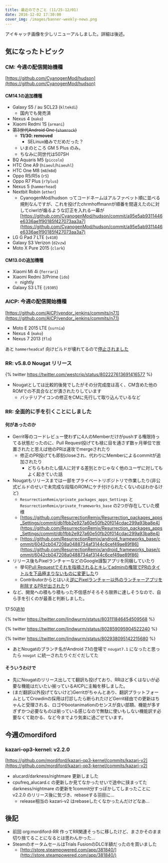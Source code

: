 ```yaml
---
title: 最近のできごと (11/25-12/01)
date: 2016-12-02 17:30:00
cover_img: /images/banner-weekly-news.png
---
```


アイキャッチ画像を少しリニューアルしました。詳細は後述。

<!--more-->

## 気になったトピック

### CM: 今週の配信開始機種

[https://github.com/CyanogenMod/hudson](https://github.com/CyanogenMod/hudson)

#### CM14.1の追加機種

- Galaxy S5 / au SCL23 (`kltekdi`)
    - 国内でも発売済
- Nexus 4 (`mako`)
- Xiaomi Redmi 1S (`armani`)
- <del>第3世代Android One (`shamrock`)</del>
    - **11/30: removed**
        - SELinux絡みでだめだった？
    - いまのところ GM 5 Plus のみ。
    - ちなみに同世代は507SH
- BQ Aquaris M5 (`piccolo`)
- HTC One A9 (`hiaeul`/`hiaeuhl`)
- HTC One M8 (`m8`/`m8d`)
- Oppo R5/R5s (`r5`)
- Oppo R7 Plus (`r7plus`)
- Nexus 5 (`hammerhead`)
- Nextbit Robin (`ether`)
    - CyanogenMod/hudson ってコードネームはアルファベット順に並べる規則なんですが、これを投げたchrmhoffmannが順番を間違えたのに対してciwrlが煽るような訂正を入れる一幕が
[https://github.com/CyanogenMod/hudson/commit/a95e5ab9311446e6336ae1f90185f427073aa3a7](https://github.com/CyanogenMod/hudson/commit/a95e5ab9311446e6336ae1f90185f427073aa3a7)
- LG G Pad 7 LTE (`v410`)
- Galaxy S3 Verizon (`d2vzw`)
- Moto X Pure 2015 (`clark`)

#### CM13.0の追加機種

- Xiaomi Mi 4i (`ferrari`)
- Xiaomi Redmi 3/Prime (`ido`)
    - nightly
- Galaxy S3 LTE (`i9305`)

### AICP: 今週の配信開始機種

[https://github.com/AICP/vendor_jenkins/commits/n7.1](https://github.com/AICP/vendor_jenkins/commits/n7.1)

- Moto E 2015 LTE (`surnia`)
- Nexus 4 (`mako`)
- Nexus 7 2013 (`flo`)

あと `hammerheadcaf` 向けビルドが壊れてるので[停止されました](https://github.com/AICP/vendor_jenkins/commit/19049d70dc873b7c0b0e8703336b074d8729f41f)

### RR: v5.8.0 Nougat リリース

{% twitter https://twitter.com/westcrip/status/802227613691416577 %}

- Nougatとしては比較的後発でしたがその分完成度は高く、CM含めた他のROMでの不具合などが潰されたりしています
    - バッテリアイコンの修正をCMに先行して取り込んでいるなど

### RR: 全面的に手を引くことにしました

#### 何があったのか

- Gerrit等のコードレビュー使わずに4人のMemberだけがpushする権限持ってる状態だったのに、Pull Request投げても禄に目を通さず数ヶ月単位で放置されたと思えば他のPRは速攻でmergeされたり
    - 修正のPR投げても即刻closeされ、代わりにMemberによるcommitが追加されたり
        - どちらもわたし個人に対する差別とかじゃなく他のユーザに対してもよく起きていた話
- Nougatもリリースまでは一部をプライベートリポジトリで作業したり(非公式ビルドのせいで未完成な段階のROMにケチ付けられたくないのはわかるけど)
    - `ResurrectionRemix/private_packages_apps_Settings` と `ResurrectionRemix/private_frameworks_base` の2つが存在していた模様
    - [https://github.com/ResurrectionRemix/Resurrection_packages_apps_Settings/commit/db1fbb2e927a60e50fb20f014cdac299a93ba8e4](https://github.com/ResurrectionRemix/Resurrection_packages_apps_Settings/commit/db1fbb2e927a60e50fb20f014cdac299a93ba8e4)
    - [https://github.com/ResurrectionRemix/android_frameworks_base/commit/6042cb047208a0488734af3144c6cef49ae89f86](https://github.com/ResurrectionRemix/android_frameworks_base/commit/6042cb047208a0488734af3144c6cef49ae89f86)
- リリース後もPixelランチャーなどのGoogle謹製アプリを同梱していたり
    - 挙句[Pull Requestでそれを指摘されるとキレてadminの権限でPRのタイトルを下品極まりないものに変更した](https://github.com/ResurrectionRemix/android_vendor_resurrection/pull/47)り
    - Contributorからとはいえ[逆にPixelランチャー以外のランチャーアプリを削除するPRが出された](https://github.com/ResurrectionRemix/android_vendor_resurrection/pull/50)り
- など、開発への積もり積もった不信感がそろそろ限界に達しそうなので、自ら手を引くのが最善と判断しました。

17:50追加

{% twitter https://twitter.com/lindwurm/status/803111846454509568 %}

{% twitter https://twitter.com/lindwurm/status/802859095904522240 %}

{% twitter https://twitter.com/lindwurm/status/802938095142215680 %}

- あとNougatのブランチ名がAndroid 7.1の登場で `nougat7.1` になったと思ったら `nougat` に統一されたりぐだぐだしてた

#### そういうわけで

- 先にNougatのリリース出してて翻訳も投げており、RRほど多くはないが必要な機能はだいたい揃っているAICPに主軸を移しました。
- (まだ翻訳以外投げてないけど)Gerritがちゃんとあり、翻訳プラットフォームとしてCrowdinの採用は打診したら断られたけどGerrit経由での更新はちゃんと受理される、ロゴやbootanimationのセンスが良い部類、機能が多すぎずかつ必要なものは揃っている感じなので無駄に使いもしない機能訳す必要なくて助かる、など今までより気楽に過ごせています。

## 今週のmordiford

### kazari-op3-kernel: v2.2.0

[https://github.com/mordiford/kazari-op3-kernel/commits/kazari-v2](https://github.com/mordiford/kazari-op3-kernel/commits/kazari-v2)

- alucard/darkness/nightmare 更新しました
- cpufreq_alucard.c の更新しか見てなかったせいで途中に挟まってた darkness/nightmare の更新を1commit分すっぽかしてしまったことに v2.2.0 のリリース後に気づき、rebaseする羽目に…
    - release相当の kazari-v2 はrebaseしたくなかったんだけどなあ…

## 後記

- 前回 org:mordiford-RR 作ってRR関連そっちに移したけど、まさかそのまま切り捨てることになるとは思わんかった…
- SteamのオータムセールはTrials FusionのDLC半額だったのを買いました
    - [http://store.steampowered.com/app/381840/](http://store.steampowered.com/app/381840/)
